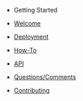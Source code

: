 <!-- docs/_sidebar.md -->

* Getting Started

* [Welcome](/README.md)
* [Deployment](/deployment/README.md)
* [How-To](/how-to/README.md)
* [API](/api/README.md)
* [Questions/Comments](/questions-comments/README.md)
* [Contributing](/contributing/README.md)
